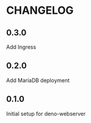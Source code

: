 # CHANGELOG

## 0.3.0

Add Ingress

## 0.2.0 

Add MariaDB deployment

## 0.1.0

Initial setup for deno-webserver

